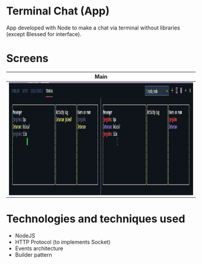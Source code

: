 # Terminal Chat (App)

App developed with Node to make a chat via terminal without libraries (except Blessed for interface).


# Screens

| Main |
|-|
|<img src="https://github.com/LeTarzan/terminal-chat-js/blob/main/assets/terminal.PNG" width="1200" height="300" />|


# Technologies and techniques used

* NodeJS
* HTTP Protocol (to implements Socket)
* Events architecture
* Builder pattern
